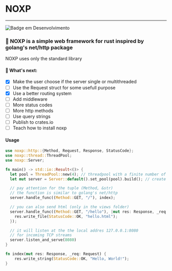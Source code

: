 # NOXP
***
![Badge em Desenvolvimento](http://img.shields.io/static/v1?label=STATUS&message=EM%20DESENVOLVIMENTO&color=GREEN&style=for-the-badge)
### 🦀 NOXP is a simple web framework for rust inspired by golang's net/http package
NOXP uses only the standard library

#### 🚧 What's next:
- [x] Make the user choose if the server single or multithreaded
- [ ] Use the Request struct for some usefull purpose
- [x] Use a better routing system
- [ ] Add middleware
- [ ] More status codes
- [ ] More http methods
- [ ] Use query strings
- [ ] Publish to crates.io
- [ ] Teach how to install noxp

#### Usage
```rust
use noxp::http::{Method, Request, Response, StatusCode};
use noxp::thread::ThreadPool;
use noxp::Server;

fn main() -> std::io::Result<()> {
  let pool = ThreadPool::new(4); // threadpool with a finite number of threads (4)
  let mut server = Server::default().set_pool(pool).build(); // create the server with the threadpool

  // pay attention for the tuple (Method, &str)
  // the function is similar to golang's net/http
  server.handle_func((Method::GET, "/"), index);

  // you can also send html (only in the views folder)
  server.handle_func((Method::GET, "/hello"), |mut res: Response, _req: Request| {
    res.write_file(StatusCode::OK, "hello.html");
  });

  // it will listen at the the local addres 127.0.0.1:8080
  // for incoming TCP streams
  server.listen_and_serve(8080)
}

fn index(mut res: Response, _req: Request) {
    res.write_string(StatusCode::OK, "Hello, World!");
}
```
